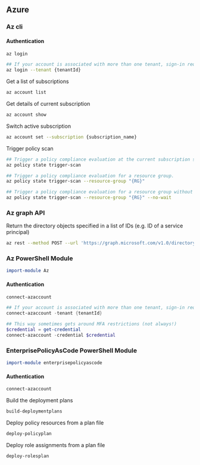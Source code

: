 ## Azure

### Az cli
#### Authentication
```bash
az login

## If your account is associated with more than one tenant, sign-in requires the Tenant parameter to be specified when connecting.
az login --tenant {tenantId}
```

Get a list of subscriptions
```bash
az account list
```

Get details of current subscription
```bash
az account show
```

Switch active subscription
```bash
az account set --subscription {subscription_name}
```

Trigger policy scan
```bash
## Trigger a policy compliance evaluation at the current subscription scope.
az policy state trigger-scan

## Trigger a policy compliance evaluation for a resource group.
az policy state trigger-scan --resource-group "{RG}"

## Trigger a policy compliance evaluation for a resource group without waiting for completion.
az policy state trigger-scan --resource-group "{RG}" --no-wait
```

### Az graph API
Return the directory objects specified in a list of IDs (e.g. ID of a service principal)
```bash
az rest --method POST --url 'https://graph.microsoft.com/v1.0/directoryObjects/getByIds' --headers 'Content-Type=application/json' --body '{ \"ids\":[\"{ID}\"]}'
```

### Az PowerShell Module
```powershell
import-module Az
```

#### Authentication
```powershell
connect-azaccount

## If your account is associated with more than one tenant, sign-in requires the Tenant parameter to be specified when connecting.
connect-azaccount -tenant {tenantId}

## This way sometimes gets around MFA restrictions (not always!)
$credential = get-credential
connect-azaccount -credential $credential
```

### EnterprisePolicyAsCode PowerShell Module
```powershell
import-module enterprisepolicyascode
```

#### Authentication
```powershell
connect-azaccount
```

Build the deployment plans
```powershell
build-deploymentplans
```

Deploy policy resources from a plan file
```powershell
deploy-policyplan
```

Deploy role assignments from a plan file
```powershell
deploy-rolesplan
```

